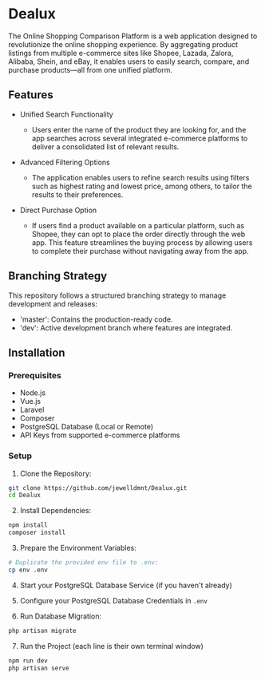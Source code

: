 
# Dealux

The Online Shopping Comparison Platform is a web application designed to revolutionize the online shopping experience. By aggregating product listings from multiple e-commerce sites like Shopee, Lazada, Zalora, Alibaba, Shein, and eBay, it enables users to easily search, compare, and purchase products—all from one unified platform.


## Features

- Unified Search Functionality
    - Users enter the name of the product they are looking for, and the app searches across several integrated e-commerce platforms to deliver a consolidated list of relevant results.

- Advanced Filtering Options
    - The application enables users to refine search results using filters such as highest rating and lowest price, among others, to tailor the results to their preferences.

- Direct Purchase Option
    - If users find a product available on a particular platform, such as Shopee, they can opt to place the order directly through the web app. This feature streamlines the buying process by allowing users to complete their purchase without navigating away from the app.

## Branching Strategy
This repository follows a structured branching strategy to manage development and releases:

- 'master': Contains the production-ready code.
- 'dev': Active development branch where features are integrated.

## Installation

### Prerequisites
- Node.js
- Vue.js 
- Laravel
- Composer
- PostgreSQL Database (Local or Remote)
- API Keys from supported e-commerce platforms 

### Setup
1. Clone the Repository:
```bash
git clone https://github.com/jewelldmnt/Dealux.git
cd Dealux
```

2. Install Dependencies:
```bash
npm install
composer install
```
3. Prepare the Environment Variables:
```bash
# Duplicate the provided env file to .env:
cp env .env
```

4. Start your PostgreSQL Database Service (if you haven't already)

5. Configure your PostgreSQL Database Credentials in `.env`

6. Run Database Migration:
```bash
php artisan migrate
```

7. Run the Project (each line is their own terminal window)
```bash
npm run dev
php artisan serve 
```
